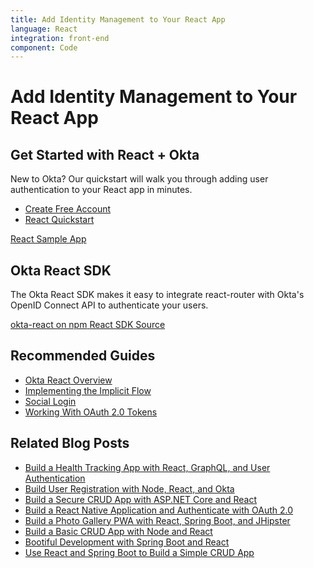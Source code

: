 ```yaml
---
title: Add Identity Management to Your React App
language: React
integration: front-end
component: Code
---
```


# <i class='icon-48 docsPage code-react'></i> Add Identity Management to Your React App

## Get Started with React + Okta

New to Okta? Our quickstart will walk you through adding user authentication to your React app in minutes.

<ul class='language-ctas'>
	<li>
		<a href='https://developer.okta.com/signup/' class='Button--red' data-proofer-ignore>
			<span>Create Free Account</span>
		</a>
	</li>
	<li>
		<a href='/quickstart/#/react' class='Button--blue' data-proofer-ignore>
			<span>React Quickstart</span>
		</a>
	</li>
</ul>

<a href='https://github.com/okta/samples-js-react'>
	<span class='fa fa-github'></span> <span>React Sample App</span>
</a>

## Okta React SDK

The Okta React SDK makes it easy to integrate react-router with Okta's OpenID Connect API to authenticate your users.

<a href='https://www.npmjs.com/package/@okta/okta-react' class="language-reference">
	<span class='icon download-16'></span> <span>okta-react on npm</span>
</a>

<a href='https://github.com/okta/okta-oidc-js/tree/master/packages/okta-react'>
	<span class='fa fa-github'></span> <span>React SDK Source</span>
</a>

## Recommended Guides


- [Okta React Overview](/code/react/okta_react/)
- [Implementing the Implicit Flow](/authentication-guide/implementing-authentication/implicit/)
- [Social Login](/authentication-guide/social-login/)
- [Working With OAuth 2.0 Tokens](/authentication-guide/tokens/)

## Related Blog Posts



- [Build a Health Tracking App with React, GraphQL, and User Authentication](/blog/2018/07/11/build-react-graphql-api-user-authentication)
- [Build User Registration with Node, React, and Okta](/blog/2018/02/06/build-user-registration-with-node-react-and-okta)
- [Build a Secure CRUD App with ASP.NET Core and React](/blog/2018/07/02/build-a-secure-crud-app-with-aspnetcore-and-react)
- [Build a React Native Application and Authenticate with OAuth 2.0](/blog/2018/03/16/build-react-native-authentication-oauth-2)
- [Build a Photo Gallery PWA with React, Spring Boot, and JHipster](/blog/2018/06/25/react-spring-boot-photo-gallery-pwa)
- [Build a Basic CRUD App with Node and React](/blog/2018/07/10/build-a-basic-crud-app-with-node-and-react)
- [Bootiful Development with Spring Boot and React](/blog/2017/12/06/bootiful-development-with-spring-boot-and-react)
- [Use React and Spring Boot to Build a Simple CRUD App](/blog/2018/07/19/simple-crud-react-and-spring-boot)
